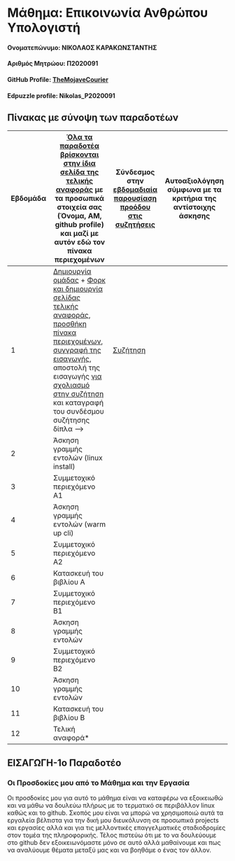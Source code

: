 # Μάθημα: Επικοινωνία Ανθρώπου Υπολογιστή
#### Ονοματεπώνυμο: ΝΙΚΟΛΑΟΣ ΚΑΡΑΚΩΝΣΤΑΝΤΗΣ
#### Αριθμός Μητρώου: Π2020091
#### GitHub Profile: [TheMojaveCourier](https://github.com/TheMojaveCourier)
#### Edpuzzle profile: Nikolas_P2020091

## Πίνακας με σύνοψη των παραδοτέων
| Εβδομάδα | [Όλα τα παραδοτέα βρίσκονται στην ίδια σελίδα της τελικής αναφοράς](https://courses-ionio.github.io/help/deliverables/) με τα προσωπικά στοιχεία σας (Όνομα, ΑΜ, github profile) και μαζί με αυτόν εδώ τον πίνακα περιεχομένων | Σύνδεσμος στην [εβδομαδιαία παρουσίαση προόδου στις συζητήσεις](https://github.com/courses-ionio/help/discussions/categories/show-and-tell) | Αυτοαξιολόγηση σύμφωνα με τα κριτήρια της αντίστοιχης άσκησης |
| --- | --- | --- | --- |
| 1 |  [Δημιουργία ομάδας](https://github.com/courses-ionio/hci/discussions/1794) + [Φορκ και δημιουργία σελίδας τελικής αναφοράς](https://courses-ionio.github.io/help/guide/), [προσθήκη πίνακα περιεχομένων](https://raw.githubusercontent.com/courses-ionio/hci/master/README.md), [συγγραφή της εισαγωγής](https://courses-ionio.github.io/help/intro/), αποστολή της εισαγωγής [για σχολιασμό στην συζήτηση](https://github.com/courses-ionio/help/discussions/categories/show-and-tell) και καταγραφή του συνδέσμου συζήτησης δίπλα --> |[Συζήτηση]() | |
| 2 | Άσκηση γραμμής εντολών (linux install) | | |
| 3 | Συμμετοχικό περιεχόμενο A1 | | |
| 4 | Άσκηση γραμμής εντολών (warm up cli) | | |
| 5 | Συμμετοχικό περιεχόμενο A2 | | |
| 6 | Κατασκευή του βιβλίου Α | | |
| 7 | Συμμετοχικό περιεχόμενο B1 | | |
| 8 | Άσκηση γραμμής εντολών | | |
| 9 | Συμμετοχικό περιεχόμενο B2 | | |
| 10 | Άσκηση γραμμής εντολών | | |
| 11 | Κατασκευή του βιβλίου Β | | |
| 12 | Τελική αναφορά* | | |

## ΕΙΣΑΓΩΓΗ-1ο Παραδοτέο
### Οι Προσδοκίες μου από το Μάθημα και την Εργασία
Οι προσδοκίες μου για αυτό το μάθημα είναι να καταφέρω να εξοικειωθώ και να μάθω να δουλεύω πλήρως με το τερματικό σε περιβάλλον linux καθώς και το github. Σκοπός μου είναι να μπορώ να χρησιμοποιώ αυτά τα εργαλεία βέλτιστα για την δική μου διευκόλυνση σε προσωπικά projects και εργασίες αλλά και για τις μελλοντικές επαγγελματικές σταδιοδρομίες στον τομέα της πληροφορικής. Τέλος πιστεύω ότι με το να δουλεύουμε στο github δεν εξοικειωνόμαστε μόνο σε αυτό αλλά μαθαίνουμε και πως να αναλύουμε θέματα μεταξύ μας και να βοηθάμε ο ένας τον άλλον.    


